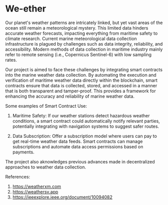 # We-ether 

Our planet's weather patterns are intricately linked, but yet vast areas of the ocean still remain a meteorological mystery. This limited data hinders accurate weather forecasts, impacting everything from maritime safety to climate research. Current marine meteorological data collection infrastructure is plagued by challenges such as data integrity, reliability, and accessibility. Modern methods of data collection in maritime industry mainly refer to remote sensing (i.e., Copernicus Sentinel-6) with low sampling rates.

Our project is aimed to face these challenges by integrating smart contracts into the marine weather data collection.
By automating the execution and verification of maritime weather data directly within the blockchain, smart contracts ensure that data is collected, stored, and accessed in a manner that is both transparent and tamper-proof. This provides a framework for enhancing the accuracy and reliability of marine weather data.

Some examples of Smart Contract Use:
1.	Maritime Safety: If our weather stations detect hazardous weather conditions, a smart contract could automatically notify relevant parties, potentially integrating with navigation systems to suggest safer routes.

2.	Data Subscription: Offer a subscription model where users can pay to get real-time weather data feeds. Smart contracts can manage subscriptions and automate data access permissions based on payments.


The project also aknowledges previous advances made in decentralized approaches to weather data collection.

References:
1) https://weatherxm.com
2) https://weathersv.app
3) https://ieeexplore.ieee.org/document/10094082

